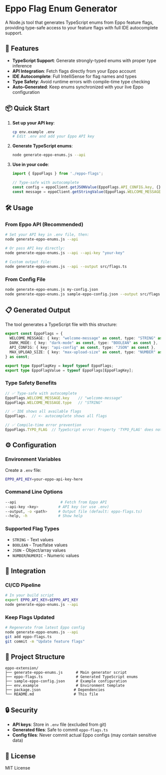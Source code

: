 # Eppo Flag Enum Generator

A Node.js tool that generates TypeScript enums from Eppo feature flags, providing type-safe access to your feature flags with full IDE autocomplete support.

## 🚀 Features

- **TypeScript Support**: Generate strongly-typed enums with proper type inference
- **API Integration**: Fetch flags directly from your Eppo account
- **IDE Autocomplete**: Full IntelliSense for flag names and types
- **Type Safety**: Avoid runtime errors with compile-time type checking
- **Auto-Generated**: Keep enums synchronized with your live Eppo configuration

## 📦 Quick Start

1. **Set up your API key**:
   ```bash
   cp env.example .env
   # Edit .env and add your Eppo API key
   ```

2. **Generate TypeScript enums**:
   ```bash
   node generate-eppo-enums.js --api
   ```

3. **Use in your code**:
   ```typescript
   import { EppoFlags } from './eppo-flags';

   // Type-safe with autocomplete
   const config = eppoClient.getJSONValue(EppoFlags.API_CONFIG.key, {});
   const message = eppoClient.getStringValue(EppoFlags.WELCOME_MESSAGE.key, "Hello");
   ```

## 🛠️ Usage

### From Eppo API (Recommended)

```bash
# Set your API key in .env file, then:
node generate-eppo-enums.js --api

# Or pass API key directly:
node generate-eppo-enums.js --api --api-key "your-key"

# Custom output file:
node generate-eppo-enums.js --api --output src/flags.ts
```

### From Config File

```bash
node generate-eppo-enums.js my-config.json
node generate-eppo-enums.js sample-eppo-config.json --output src/flags.ts
```

## 📋 Generated Output

The tool generates a TypeScript file with this structure:

```typescript
export const EppoFlags = {
  WELCOME_MESSAGE: { key: "welcome-message" as const, type: "STRING" as const },
  DARK_MODE: { key: "dark-mode" as const, type: "BOOLEAN" as const },
  API_CONFIG: { key: "api-config" as const, type: "JSON" as const },
  MAX_UPLOAD_SIZE: { key: "max-upload-size" as const, type: "NUMBER" as const }
} as const;

export type EppoFlagKey = keyof typeof EppoFlags;
export type EppoFlagValue = typeof EppoFlags[EppoFlagKey];
```

### Type Safety Benefits

```typescript
// ✅ Type-safe with autocomplete
EppoFlags.WELCOME_MESSAGE.key    // "welcome-message"
EppoFlags.WELCOME_MESSAGE.type   // "STRING"

// ✅ IDE shows all available flags
EppoFlags.  // <- autocomplete shows all flags

// ✅ Compile-time error prevention
EppoFlags.TYPO_FLAG  // TypeScript error: Property 'TYPO_FLAG' does not exist
```

## ⚙️ Configuration

### Environment Variables

Create a `.env` file:
```bash
EPPO_API_KEY=your-eppo-api-key-here
```

### Command Line Options

```bash
--api                    # Fetch from Eppo API
--api-key <key>         # API key (or use .env)
--output, -o <path>     # Output file (default: eppo-flags.ts)
--help, -h              # Show help
```

### Supported Flag Types

- `STRING` - Text values
- `BOOLEAN` - True/false values
- `JSON` - Object/array values  
- `NUMBER`/`NUMERIC` - Numeric values

## 🔄 Integration

### CI/CD Pipeline

```bash
# In your build script
export EPPO_API_KEY=$EPPO_API_KEY
node generate-eppo-enums.js --api
```

### Keep Flags Updated

```bash
# Regenerate from latest Eppo config
node generate-eppo-enums.js --api
git add eppo-flags.ts
git commit -m "Update feature flags"
```

## 📁 Project Structure

```
eppo-extension/
├── generate-eppo-enums.js      # Main generator script
├── eppo-flags.ts               # Generated TypeScript enums
├── sample-eppo-config.json     # Example configuration
├── env.example                 # Environment template
├── package.json               # Dependencies
└── README.md                  # This file
```

## 🔒 Security

- **API keys**: Store in `.env` file (excluded from git)
- **Generated files**: Safe to commit `eppo-flags.ts`
- **Config files**: Never commit actual Eppo configs (may contain sensitive data)

## 📄 License

MIT License 